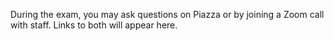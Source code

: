 During the exam, you may ask questions on Piazza or by joining a Zoom call with staff. Links to both will appear here.